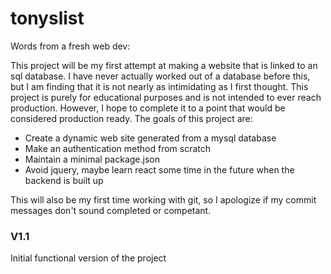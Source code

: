 # tonyslist

Words from a fresh web dev: 

This project will be my first attempt at making a website that is linked to an sql database. I have never actually worked out of a database before this, but I am finding that it is not nearly as intimidating as I first thought. This project is purely for educational purposes and is not intended to ever reach production. However, I hope to complete it to a point that would be considered production ready. The goals of this project are:

- Create a dynamic web site generated from a mysql database
- Make an authentication method from scratch
- Maintain a minimal package.json
- Avoid jquery, maybe learn react some time in the future when the backend is built up

This will also be my first time working with git, so I apologize if my commit messages don't sound completed or competant. 


### V1.1
  Initial functional version of the project
